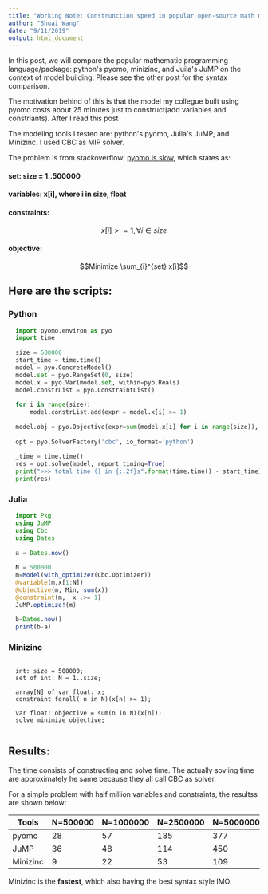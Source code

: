 ```yaml
---
title: "Working Note: Construnction speed in popular open-source math modeling tools  "
author: "Shuai Wang"
date: "9/11/2019"
output: html_document
---
```

In this post, we will compare the popular mathematic programming
language/package: python's pyomo, minizinc, and Juila's JuMP on the context of
model building. Please see the other post for the syntax comparison.

The motivation behind of this is that the model my collegue built using pyomo
costs about 25 minutes just to construct(add variables and constriants). After I read this post


The modeling tools I tested are: python's pyomo, Julia's JuMP, and Minizinc. 
I used CBC as MIP solver.

The problem is from stackoverflow:
[pyomo is slow](https://stackoverflow.com/questions/51269351/pyomo-seems-very-slow-to-write-models),
which states as:

####  set: size = 1..500000
####  variables: x[i], where i in size, float
####   constraints:
$$x[i] >=1,  \forall i \in size$$

####  objective: 
$$Minimize \sum_{i}^{set} x[i]$$


## Here are the scripts:


### Python

```python
  import pyomo.environ as pyo
  import time
  
  size = 500000
  start_time = time.time()
  model = pyo.ConcreteModel()
  model.set = pyo.RangeSet(0, size)
  model.x = pyo.Var(model.set, within=pyo.Reals)
  model.constrList = pyo.ConstraintList()
  
  for i in range(size):
      model.constrList.add(expr = model.x[i] >= 1)
      
  model.obj = pyo.Objective(expr=sum(model.x[i] for i in range(size)), sense=pyo.minimize)
  
  opt = pyo.SolverFactory('cbc', io_format='python')
  
  _time = time.time()
  res = opt.solve(model, report_timing=True)
  print(">>> total time () in {:.2f}s".format(time.time() - start_time))
  print(res)

```

### Julia
```julia
  import Pkg
  using JuMP
  using Cbc
  using Dates
  
  a = Dates.now()  
  
  N = 500000
  m=Model(with_optimizer(Cbc.Optimizer))
  @variable(m,x[1:N])
  @objective(m, Min, sum(x))
  @constraint(m,  x .>= 1)
  JuMP.optimize!(m)
  
  b=Dates.now()
  print(b-a)

```

### Minizinc 
```minizinc 

  int: size = 500000; 
  set of int: N = 1..size;
  
  array[N] of var float: x; 
  constraint forall( n in N)(x[n] >= 1);
  
  var float: objective = sum(n in N)(x[n]);
  solve minimize objective;


```

## Results:

The time consists of constructing and solve time. The actually sovling time are
approximately he same because they all call CBC as solver.

For a simple problem with half million variables and constraints, the resultss
are shown below:

| Tools    | N=500000 | N=1000000 | N=2500000 | N=5000000 |
|----------|----------|-----------|-----------|-----------|
| pyomo    |       28 |        57 |       185 |       377 |
| JuMP     |       36 |        48 |       114 |       450 |
| Minizinc |        9 |        22 |        53 |       109 |


Minizinc is the **fastest**, which also having the best syntax style IMO.


